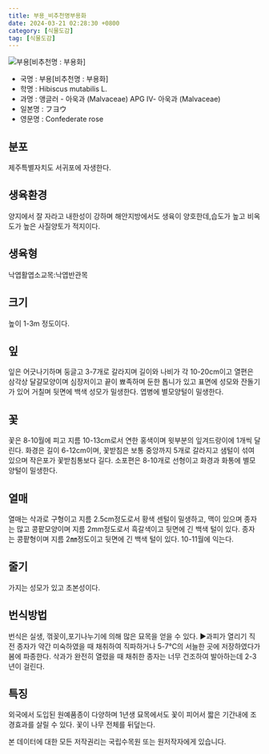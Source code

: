 ```yaml
---
title: 부용_비추천명부용화
date: 2024-03-21 02:28:30 +0800
category: [식물도감]
tag: [식물도감]
---
```




![부용[비추천명 : 부용화]](/fileUpload/plants/basic/Malvaceae/Hibiscus/12118/12118_6_th2.JPG)
- 국명 : 부용[비추천명 : 부용화]
- 학명 : Hibiscus mutabilis L.
- 과명 : 앵글러 - 아욱과 (Malvaceae) APG Ⅳ- 아욱과 (Malvaceae)
- 일본명 : フヨウ
- 영문명 : Confederate rose


## 분포
제주특별자치도 서귀포에 자생한다.
## 생육환경
양지에서 잘 자라고 내한성이 강하며 해안지방에서도 생육이 양호한데,습도가 높고 비옥도가 높은 사질양토가 적지이다.
## 생육형
낙엽활엽소교목:낙엽반관목
## 크기
높이 1-3m 정도이다.
## 잎
잎은 어긋나기하며 둥글고 3-7개로 갈라지며 길이와 나비가 각 10-20cm이고 열편은 삼각상 달걀모양이며 심장저이고 끝이 뾰족하며 둔한 톱니가 있고 표면에 성모와 잔돌기가 있어 거칠며 뒷면에 백색 성모가 밀생한다. 엽병에 별모양털이 밀생한다.
## 꽃
꽃은 8-10월에 피고 지름 10-13cm로서 연한 홍색이며 윗부분의 잎겨드랑이에 1개씩 달린다. 화경은 길이 6-12cm이며, 꽃받침은 보통 중앙까지 5개로 갈라지고 샘털이 섞여 있으며 작은포가 꽃받침통보다 길다. 소포편은 8-10개로 선형이고 화경과 화통에 별모양털이 밀생한다.
## 열매
열매는 삭과로 구형이고 지름 2.5cm정도로서 황색 센털이 밀생하고, 맥이 있으며 종자는 많고 콩팥모양이며 지름 2mm정도로서 흑갈색이고 뒷면에 긴 백색 털이 있다. 종자는 콩팥형이며 지름 2㎜정도이고 뒷면에 긴 백색 털이 있다. 10-11월에 익는다.
## 줄기
가지는 성모가 있고 초본성이다.
## 번식방법
번식은 실생, 꺾꽂이,포기나누기에 의해 많은 묘목을 얻을 수 있다.▶과피가 열리기 직전 종자가 약간 미숙하였을 때 채취하여 직파하거나 5-7℃의 서늘한 곳에 저장하였다가 봄에 파종한다. 삭과가 완전히 열렸을 때 채취한 종자는 너무 건조하여 발아하는데 2-3년이 걸린다.
## 특징
외국에서 도입된 원예품종이 다양하며 1년생 묘목에서도 꽃이 피어서 짧은 기간내에 조경효과를 살릴 수 있다. 꽃이 나무 전체를 뒤덮는다.






본 데이터에 대한 모든 저작권리는 국립수목원 또는 원저작자에게 있습니다.

